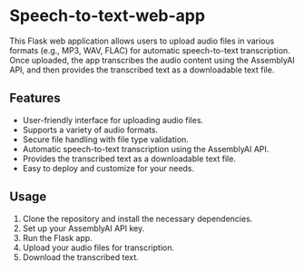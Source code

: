 # Speech-to-text-web-app
This Flask web application allows users to upload audio files in various formats (e.g., MP3, WAV, FLAC) for automatic speech-to-text transcription. Once uploaded, the app transcribes the audio content using the AssemblyAI API, and then provides the transcribed text as a downloadable text file.

## Features

- User-friendly interface for uploading audio files.
- Supports a variety of audio formats.
- Secure file handling with file type validation.
- Automatic speech-to-text transcription using the AssemblyAI API.
- Provides the transcribed text as a downloadable text file.
- Easy to deploy and customize for your needs.

## Usage

1. Clone the repository and install the necessary dependencies.
2. Set up your AssemblyAI API key.
3. Run the Flask app.
4. Upload your audio files for transcription.
5. Download the transcribed text.
